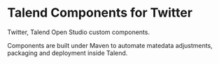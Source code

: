 Talend Components for Twitter
=============================

Twitter, Talend Open Studio custom components.

Components are built under Maven to automate matedata adjustments, packaging and deployment inside Talend.


